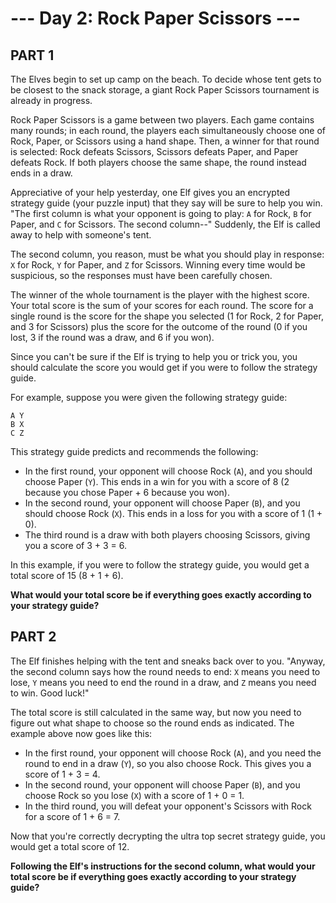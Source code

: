 # --- Day 2: Rock Paper Scissors ---

## PART 1

The Elves begin to set up camp on the beach. To decide whose tent gets to be closest to the snack storage, a
giant Rock Paper Scissors tournament is already in progress.

Rock Paper Scissors is a game between two players. Each game contains many rounds; in each round, the players
each simultaneously choose one of Rock, Paper, or Scissors using a hand shape. Then, a winner for that round
is selected: Rock defeats Scissors, Scissors defeats Paper, and Paper defeats Rock. If both players choose the
same shape, the round instead ends in a draw.

Appreciative of your help yesterday, one Elf gives you an encrypted strategy guide (your puzzle input) that
they say will be sure to help you win. "The first column is what your opponent is going to play: `A` for Rock,
`B` for Paper, and `C` for Scissors. The second column--" Suddenly, the Elf is called away to help with someone's tent.

The second column, you reason, must be what you should play in response: `X` for Rock, `Y` for Paper, and `Z` for
Scissors. Winning every time would be suspicious, so the responses must have been carefully chosen.

The winner of the whole tournament is the player with the highest score. Your total score is the sum of your
scores for each round. The score for a single round is the score for the shape you selected (1 for Rock, 2 for
Paper, and 3 for Scissors) plus the score for the outcome of the round (0 if you lost, 3 if the round was a draw,
and 6 if you won).

Since you can't be sure if the Elf is trying to help you or trick you, you should calculate the score you would
get if you were to follow the strategy guide.

For example, suppose you were given the following strategy guide:

```
A Y
B X
C Z
```

This strategy guide predicts and recommends the following:

- In the first round, your opponent will choose Rock (`A`), and you should choose Paper (`Y`). This ends in a win
  for you with a score of 8 (2 because you chose Paper + 6 because you won).
- In the second round, your opponent will choose Paper (`B`), and you should choose Rock (`X`). This ends in a loss
  for you with a score of 1 (1 + 0).
- The third round is a draw with both players choosing Scissors, giving you a score of 3 + 3 = 6.

In this example, if you were to follow the strategy guide, you would get a total score of 15 (8 + 1 + 6).

**What would your total score be if everything goes exactly according to your strategy guide?**


## PART 2

The Elf finishes helping with the tent and sneaks back over to you. "Anyway, the second column says how the round
needs to end: `X` means you need to lose, `Y` means you need to end the round in a draw, and `Z` means you need to win.
Good luck!"

The total score is still calculated in the same way, but now you need to figure out what shape to choose so the
round ends as indicated. The example above now goes like this:

- In the first round, your opponent will choose Rock (`A`), and you need the round to end in a draw (`Y`), so you also
  choose Rock. This gives you a score of 1 + 3 = 4.
- In the second round, your opponent will choose Paper (`B`), and you choose Rock so you lose (`X`) with a score of
  1 + 0 = 1.
- In the third round, you will defeat your opponent's Scissors with Rock for a score of 1 + 6 = 7.

Now that you're correctly decrypting the ultra top secret strategy guide, you would get a total score of 12.

**Following the Elf's instructions for the second column, what would your total score be if everything goes exactly
according to your strategy guide?**
